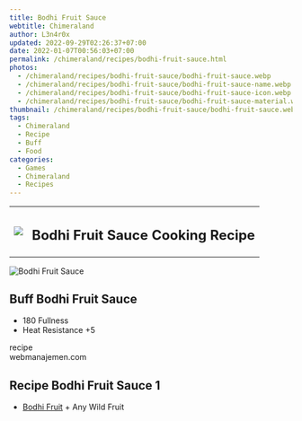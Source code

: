 ```yaml
---
title: Bodhi Fruit Sauce
webtitle: Chimeraland
author: L3n4r0x
updated: 2022-09-29T02:26:37+07:00
date: 2022-01-07T00:56:03+07:00
permalink: /chimeraland/recipes/bodhi-fruit-sauce.html
photos:
  - /chimeraland/recipes/bodhi-fruit-sauce/bodhi-fruit-sauce.webp
  - /chimeraland/recipes/bodhi-fruit-sauce/bodhi-fruit-sauce-name.webp
  - /chimeraland/recipes/bodhi-fruit-sauce/bodhi-fruit-sauce-icon.webp
  - /chimeraland/recipes/bodhi-fruit-sauce/bodhi-fruit-sauce-material.webp
thumbnail: /chimeraland/recipes/bodhi-fruit-sauce/bodhi-fruit-sauce.webp
tags:
  - Chimeraland
  - Recipe
  - Buff
  - Food
categories:
  - Games
  - Chimeraland
  - Recipes
---
```


<section id="bootstrap-wrapper"><link rel="stylesheet" href="https://cdn.statically.io/gh/dimaslanjaka/Web-Manajemen/40ac3225/css/bootstrap-4.5-wrapper.css"/><div class="row mb-2"><div class="col-md-12 mb-2"><table class="table" id="post-info"><tbody><tr><td><img class="d-inline-block me-2" src="/chimeraland/recipes/bodhi-fruit-sauce/bodhi-fruit-sauce-icon.webp" width="auto" height="auto"/></td><td><h1 class="fs-5">Bodhi Fruit Sauce Cooking Recipe</h1></td></tr></tbody></table></div></div><div class="card mb-2"><div class="row g-0"><div class="col-sm-4 position-relative mb-2"><img src="/chimeraland/recipes/bodhi-fruit-sauce/bodhi-fruit-sauce-material.webp" class="card-img fit-cover w-100 h-100" alt="Bodhi Fruit Sauce" data-fancybox="true"/></div><div class="col-sm-8 mb-2"><div class="card-body"><h2 class="card-title fs-5">Buff Bodhi Fruit Sauce</h2><div class="card-text"><ul><li>180 Fullness</li><li>Heat Resistance +5</li></ul></div><span class="badge rounded-pill bg-dark">recipe</span></div><div class="card-footer text-end text-muted">webmanajemen.com</div></div></div></div><div class="row mb-2"><div class="col-12 col-lg-6 recipe-item mb-2"><div class="card"><div class="card-body"><h2 class="card-title fs-5">Recipe Bodhi Fruit Sauce 1</h2><div class="card-text"><ul><li><a class="text-decoration-none" href="/chimeraland/materials/bodhi-fruit.html">Bodhi Fruit</a><span> + </span>Any Wild Fruit</li></ul></div></div></div></div></div></section>